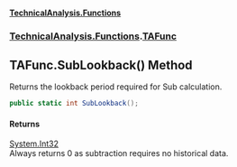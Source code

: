#### [TechnicalAnalysis\.Functions](Atypical.TechnicalAnalysis.Functions.md 'Atypical\.TechnicalAnalysis\.Functions')
### [TechnicalAnalysis\.Functions](Atypical.TechnicalAnalysis.Functions.md#TechnicalAnalysis.Functions 'TechnicalAnalysis\.Functions').[TAFunc](TAFunc.md 'TechnicalAnalysis\.Functions\.TAFunc')

## TAFunc\.SubLookback\(\) Method

Returns the lookback period required for Sub calculation\.

```csharp
public static int SubLookback();
```

#### Returns
[System\.Int32](https://docs.microsoft.com/en-us/dotnet/api/System.Int32 'System\.Int32')  
Always returns 0 as subtraction requires no historical data\.